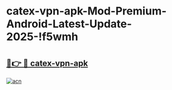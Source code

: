 # catex-vpn-apk-Mod-Premium-Android-Latest-Update-2025-!f5wmh

# <h2><a href="https://ftotv5.esa.edu.pl?title=catex-vpn-apk&ref=f5wmh">🔗👉 🔴 catex-vpn-apk</a></h2>

[![acn](https://github.com/user-attachments/assets/0f9c940e-d8b0-45ae-aac7-cd30a18b3e1c)](https://ftotv5.esa.edu.pl?title=catex-vpn-apk&ref=f5wmh)

